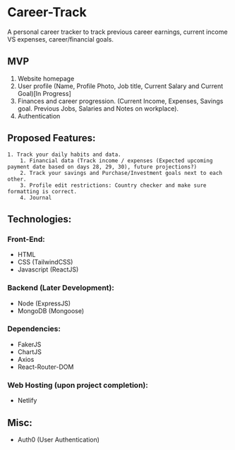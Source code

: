 # Career-Track

A personal career tracker to track previous career earnings, current income VS expenses, career/financial goals.

## MVP

1. Website homepage
2. User profile (Name, Profile Photo, Job title, Current Salary and Current Goal)[In Progress]
3. Finances and career progression. (Current Income, Expenses, Savings goal. Previous Jobs, Salaries and Notes on workplace).
4. Authentication

## Proposed Features:

    1. Track your daily habits and data.
        1. Financial data (Track income / expenses (Expected upcoming payment date based on days 28, 29, 30), future projections?)
        2. Track your savings and Purchase/Investment goals next to each other.
        3. Profile edit restrictions: Country checker and make sure formatting is correct.
        4. Journal

## Technologies:

### Front-End:

- HTML
- CSS (TailwindCSS)
- Javascript (ReactJS)

### Backend (Later Development):

- Node (ExpressJS)
- MongoDB (Mongoose)

### Dependencies:

- FakerJS
- ChartJS
- Axios
- React-Router-DOM

### Web Hosting (upon project completion):

- Netlify

## Misc:

- Auth0 (User Authentication)
